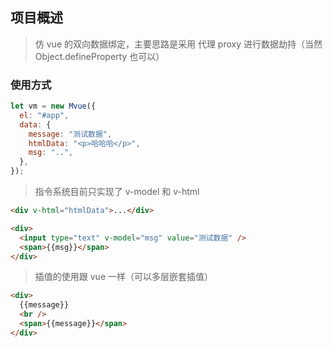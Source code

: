## 项目概述

> 仿 vue 的双向数据绑定，主要思路是采用 代理 proxy 进行数据劫持（当然 Object.defineProperty 也可以）

### 使用方式

```js
let vm = new Mvue({
  el: "#app",
  data: {
    message: "测试数据",
    htmlData: "<p>哈哈哈</p>",
    msg: "..",
  },
});
```

> 指令系统目前只实现了 v-model 和 v-html

```html
<div v-html="htmlData">...</div>

<div>
  <input type="text" v-model="msg" value="测试数据" />
  <span>{{msg}}</span>
</div>
```

> 插值的使用跟 vue 一样（可以多层嵌套插值）

```html
<div>
  {{message}}
  <br />
  <span>{{message}}</span>
</div>
```
